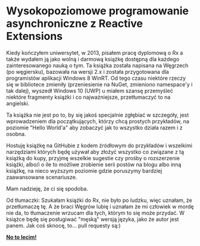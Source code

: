 # Wysokopoziomowe programowanie asynchroniczne z Reactive Extensions

Kiedy kończyłem uniwersytet, w 2013, pisałem pracę dyplomową o Rx a także wydałem ją jako wolną i darmową książkę dostępną dla każdego zainteresowanego nauką o tym. Ta książka została napisana na Węgrzech (po węgiersku), bazowała na wersji 2.x i została przygotowana dla programistów aplikacji Windows 8 WinRT. Od tego czasu niektóre rzeczy się w bibliotece zmieniły (przeniesienie na NuGet, zmieniono namespace'y i tak dalej), wyszedł Windows 10 (UWP) u miałem szansę przemyśleć niektóre fragmenty książki i co najważniejsze, przetłumaczyć to na angielski.

Ta książka nie jest po to, by się jakoś specjalnie zgłębiać w szczegóły, jest wprowadzeniem dla początkujących, którzy chcą prostych przykładów, na poziomie "Hello World'a" aby zobaczyć jak to wszystko działa razem i z osobna.

Hostuję książkę na GitHubie z kodem źródłowym do przykładów i wszelkimi narzędziami których będę używał aby złożyć wszystko co związane z tą książką do kupy, przyjmę wszelkie sugestie czy prośby o rozszerzenie książki, albo/i o ile to możliwe zrobienie serii postów na blogu albo inną książkę, na nieco wyższym poziomie gdzie poruszymy bardziej zaawansowane scenariusze. 

Mam nadzieję, że ci się spodoba.

Od tłumaczki:
Szukałam książki do Rx, nie było po ludzku, więc uznałam, że przetłumaczę tę. A że braci Węgrów lubię i uznałam że mi człowiek w mordę nie da, to tłumaczenie wrzucam dla tych, którym to się może przydać.
W książce będę się posługiwać "męską" wersją języka, jako że autor jest panem.
Jak coś sknocę, to... pull requesty są:)

**[No to lecim!](Draft.md)**
